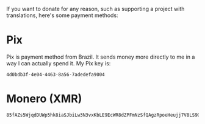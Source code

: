 If you want to donate for any reason, such as supporting a project with translations, here's some payment methods:

# Pix

Pix is payment method from Brazil. It sends money more directly to me in a way I can actually spend it.
My Pix key is:
```
4d0bdb3f-4e04-4463-8a56-7adedefa9004
```

# Monero (XMR)

```
85fAZs5WjqdDUWp5hk8iaSJbiLw3N3vxKbLE9EcWR8dZPFmNzSfQAgzRpoeHeujj7V8LS9QzZWrgjHvzCJhBBL7112kDx9N
```